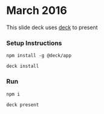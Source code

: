 # March 2016
This slide deck uses [deck](https://github.com/nearform/deck-app) to present

### Setup Instructions
```
npm install -g @deck/app
```

```
deck install
```

### Run
```
npm i
```

```
deck present
```
